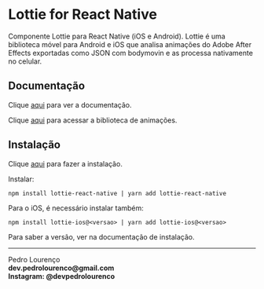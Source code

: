 # Lottie for React Native

Componente Lottie para React Native (iOS e Android). Lottie é uma biblioteca móvel para Android e iOS que analisa animações do Adobe After Effects exportadas como JSON com bodymovin e as processa nativamente no celular.

## Documentação

Clique [aqui](https://github.com/react-native-community/lottie-react-native) para ver a documentação.  

Clique [aqui](https://lottiefiles.com) para acessar a biblioteca de animações.

## Instalação

Clique [aqui](https://www.npmjs.com/package/lottie-react-native) para fazer a instalação.

Instalar:

```
npm install lottie-react-native | yarn add lottie-react-native
```

Para o iOS, é necessário instalar também:

```
npm install lottie-ios@<versao> | yarn add lottie-ios@<versao>
```

Para saber a versão, ver na documentação de instalação.

<hr>
<stong>Pedro Lourenço</strong><br>
<Strong>dev.pedrolourenco@gmail.com</strong><br>
<Strong>Instagram: @devpedrolourenco</strong>